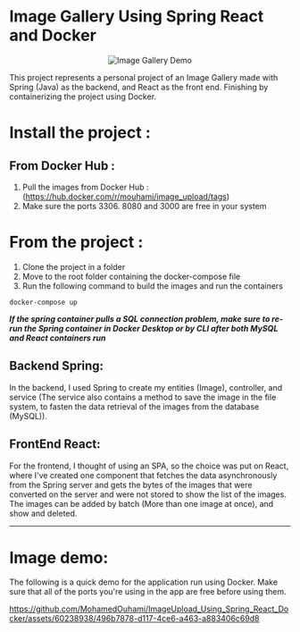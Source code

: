 # Image Gallery Using Spring React and Docker

<div align="center">
  <img src="https://media.giphy.com/media/55vNcZTGlOzHvNgrTz/giphy.gif" alt="Image Gallery Demo">
</div>

This project represents a personal project of an Image Gallery made with Spring (Java) as the backend, and React as the front end. Finishing by containerizing the project using Docker.

# Install the project : 

## From Docker Hub : 
1. Pull the images from Docker Hub : (https://hub.docker.com/r/mouhami/image_upload/tags)
2. Make sure the ports 3306. 8080 and 3000 are free in your system
   
# From the project : 

1. Clone the project in a folder
2. Move to the root folder containing the docker-compose file
3. Run the following command to build the images and run the containers
```
docker-compose up
```

***If the spring container pulls a SQL connection problem, make sure to re-run the Spring container in Docker Desktop or by CLI after both MySQL and React containers run***

## Backend Spring: 
In the backend, I used Spring to create my entities (Image), controller, and service (The service also contains a method to save the image in the file system, to fasten the data retrieval of the images from the database (MySQL)).

## FrontEnd React:
For the frontend, I thought of using an SPA, so the choice was put on React, where I've created one component that fetches the data asynchronously from the Spring server and gets the bytes of the images that were converted on the server and were not stored to show the list of the images. The images can be added by batch (More than one image at once), and show and deleted.

---

# Image demo: 
The following is a quick demo for the application run using Docker. Make sure that all of the ports you're using in the app are free before using them.

https://github.com/MohamedOuhami/ImageUpload_Using_Spring_React_Docker/assets/60238938/496b7878-d117-4ce6-a463-a883406c69d8


